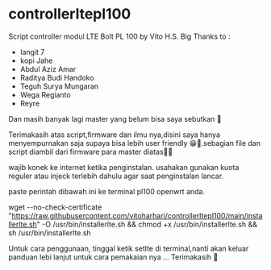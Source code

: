 # controllerltepl100

Script controller modul LTE Bolt PL 100 by Vito H.S.
Big Thanks to :

- langit 7
- kopi Jahe
- Abdul Aziz Amar
- Raditya Budi Handoko
- Teguh Surya Mungaran
- Wega Regianto
- Reyre

Dan masih banyak lagi master yang belum bisa saya sebutkan 🙏

Terimakasih atas script,firmware dan ilmu nya,disini saya hanya menyempurnakan saja supaya bisa lebih user friendly 😁🙏.sebagian file dan script diambil dari firmware para master diatas🙏🙏 

wajib konek ke internet ketika penginstalan.
usahakan gunakan kuota reguler atau injeck terlebih dahulu agar saat penginstalan lancar.

paste perintah dibawah ini ke terminal pl100 openwrt anda.

wget --no-check-certificate "https://raw.githubusercontent.com/vitoharhari/controllerltepl100/main/installerlte.sh" -O /usr/bin/installerlte.sh && chmod +x /usr/bin/installerlte.sh && sh /usr/bin/installerlte.sh

Untuk cara penggunaan, tinggal ketik setlte di terminal,nanti akan keluar panduan lebi lanjut untuk cara pemakaian nya
... Terimakasih 🙏
